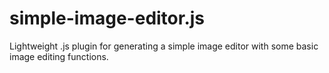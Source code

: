 # simple-image-editor.js
Lightweight .js plugin for generating a simple image editor with some basic image editing functions.
